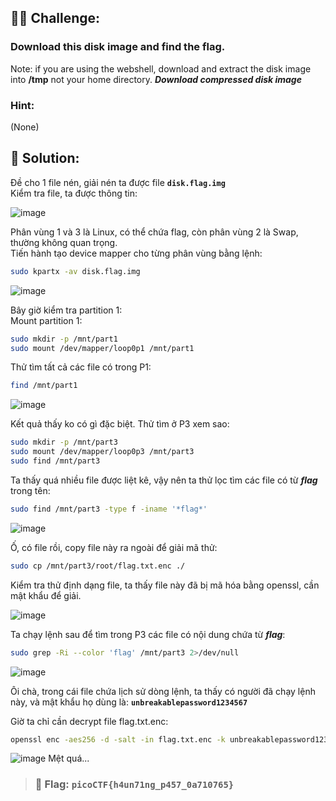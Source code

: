 ## 🕵️‍♂️ Challenge:
### Download this disk image and find the flag.
Note: if you are using the webshell, download and extract the disk image into **/tmp** not your home directory.
***Download compressed disk image***
### Hint:
(None)
## 📝 Solution:
Đề cho 1 file nén, giải nén ta được file **`disk.flag.img`**  
Kiểm tra file, ta được thông tin:  

![image](https://github.com/user-attachments/assets/deada2b0-4f38-48d2-858e-d2f92348faf1)  

Phân vùng 1 và 3 là Linux, có thể chứa flag, còn phân vùng 2 là Swap, thường không quan trọng.  
Tiến hành tạo device mapper cho từng phân vùng bằng lệnh:  
```bash
sudo kpartx -av disk.flag.img
```
![image](https://github.com/user-attachments/assets/61c5ee35-ce80-460d-b0d4-73a6bf5b45c0)

Bây giờ kiểm tra partition 1:  
Mount partition 1:
```bash
sudo mkdir -p /mnt/part1
sudo mount /dev/mapper/loop0p1 /mnt/part1
```
Thử tìm tất cả các file có trong P1:
```bash
find /mnt/part1
```
![image](https://github.com/user-attachments/assets/14306556-d2de-4761-8989-2a94a478e42c)

Kết quả thấy ko có gì đặc biệt. Thử tìm ở P3 xem sao:
```bash
sudo mkdir -p /mnt/part3
sudo mount /dev/mapper/loop0p3 /mnt/part3
sudo find /mnt/part3
```
Ta thấy quá nhiều file được liệt kê, vậy nên ta thử lọc tìm các file có từ ***flag*** trong tên:  
```bash
sudo find /mnt/part3 -type f -iname '*flag*'
```
![image](https://github.com/user-attachments/assets/260bfab7-a66a-434a-a4cb-e999ef103773)

Ố, có file rồi, copy file này ra ngoài để giải mã thử:
```bash
sudo cp /mnt/part3/root/flag.txt.enc ./
```
Kiểm tra thử định dạng file, ta thấy file này đã bị mã hóa bằng openssl, cần mật khẩu để giải.  

![image](https://github.com/user-attachments/assets/cb0b2666-53c9-4fbf-81d4-32d9e7a382b7)

Ta chạy lệnh sau để tìm trong P3 các file có nội dung chứa từ ***flag***:
```bash
sudo grep -Ri --color 'flag' /mnt/part3 2>/dev/null
```
![image](https://github.com/user-attachments/assets/c9f4e20d-f62e-44d6-b2c3-10b94a003e6c)

Ôi chà, trong cái file chứa lịch sử dòng lệnh, ta thấy có người đã chạy lệnh này, và mật khẩu họ dùng là: **`unbreakablepassword1234567`**

Giờ ta chỉ cần decrypt file flag.txt.enc:
```bash
openssl enc -aes256 -d -salt -in flag.txt.enc -k unbreakablepassword1234567 -nopad
```
![image](https://github.com/user-attachments/assets/3cc5fb5b-3923-4f0a-b893-ec0aabb01bbe)
Mệt quá...
> ### 🎯 Flag: `picoCTF{h4un71ng_p457_0a710765}`
